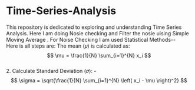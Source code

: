 # Time-Series-Analysis
This repository is dedicated to exploring and understanding Time Series Analysis.
Here I am doing Nosie checking and Filter the nosie uising Simple Moving Average .
For Noise Checking I am used Statistical Methods--<br>
Here is all steps are: 
The mean (𝜇) is calculated as: <br>
$$
\mu = \frac{1}{N} \sum_{i=1}^{N} x_i
$$ <br> 
2. Calculate Standard Deviation (𝜎): -<br> 
$$
\sigma = \sqrt{\frac{1}{N} \sum_{i=1}^{N} \left( x_i - \mu \right)^2}
$$

